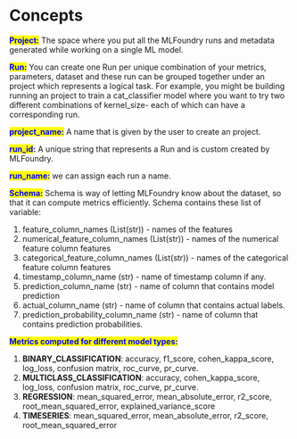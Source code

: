 # Concepts

<mark style="color:blue;">**Project:**</mark> The space where you put all the MLFoundry runs and metadata generated while working on a single ML model.

<mark style="color:blue;">**Run:**</mark> You can create one Run per unique combination of your metrics, parameters, dataset and these run can be grouped together under an project which represents a logical task. For example, you might be building running an project to train a cat\_classifier model where you want to try two different combinations of kernel\_size- each of which can have a corresponding run.

<mark style="color:blue;">**project\_name:**</mark> A name that is given by the user to create an project.

<mark style="color:blue;">**run\_id**</mark>**:** A unique string that represents a Run and is custom created by MLFoundry.

<mark style="color:blue;">**run\_name:**</mark> we can assign each run a name.

<mark style="color:blue;">**Schema:**</mark> Schema is way of letting MLFoundry know about the dataset, so that it can compute metrics efficiently. Schema contains these list of variable:

1. feature\_column\_names (List(str)) - names of the features
2. numerical\_feature\_column\_names (List(str)) - names of the numerical feature column features
3. categorical\_feature\_column\_names (List(str)) - names of the categorical feature column features
4. timestamp\_column\_name (str) - name of timestamp column if any.
5. prediction\_column\_name (str) - name of column that contains model prediction
6. actual\_column\_name (str) - name of column that contains actual labels.
7. prediction\_probability\_column\_name (str) - name of column that contains prediction probabilities.

<mark style="color:blue;">**Metrics computed for different model types:**</mark>

1. **BINARY\_CLASSIFICATION**: accuracy, f1\_score, cohen\_kappa\_score, log\_loss, confusion matrix, roc\_curve, pr\_curve.
2. **MULTICLASS\_CLASSIFICATION**: accuracy, cohen\_kappa\_score, log\_loss, confusion matrix, roc\_curve, pr\_curve.
3. **REGRESSION**: mean\_squared\_error, mean\_absolute\_error, r2\_score, root\_mean\_squared\_error, explained\_variance\_score
4. **TIMESERIES**: mean\_squared\_error, mean\_absolute\_error, r2\_score, root\_mean\_squared\_error
